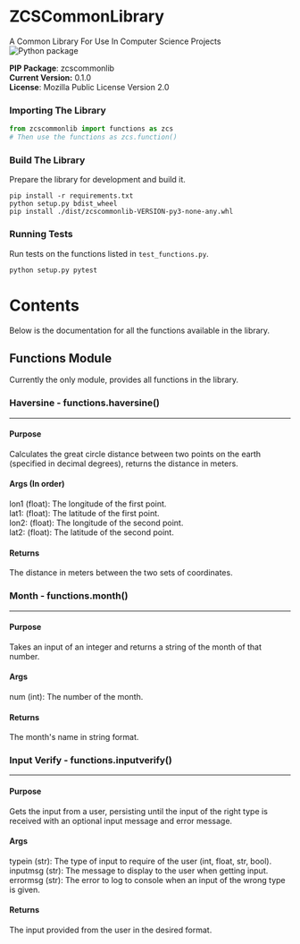 # ZCSCommonLibrary

A Common Library For Use In Computer Science Projects
![Python package](https://github.com/Zandercraft/ZCSCommonLibrary/workflows/Python%20package/badge.svg)

**PIP Package**: zcscommonlib <br />
**Current Version:** 0.1.0 <br />
**License**: Mozilla Public License Version 2.0

### Importing The Library
```python
from zcscommonlib import functions as zcs
# Then use the functions as zcs.function()
```

### Build The Library
Prepare the library for development and build it.
```commandline
pip install -r requirements.txt
python setup.py bdist_wheel
pip install ./dist/zcscommonlib-VERSION-py3-none-any.whl
```

### Running Tests
Run tests on the functions listed in `test_functions.py`.
```commandline
python setup.py pytest
```

# Contents
Below is the documentation for all the functions available in the library.

## Functions Module

Currently the only module, provides all functions in the library.
### Haversine - functions.haversine()

---
#### Purpose 
Calculates the great circle distance between two points on the
earth (specified in decimal degrees), returns the distance in
meters.

#### Args (In order)
lon1 (float): The longitude of the first point.<br />
lat1: (float): The latitude of the first point.<br />
lon2: (float): The longitude of the second point.<br />
lat2: (float): The latitude of the second point.<br />

#### Returns
The distance in meters between the two sets of coordinates.

### Month - functions.month()

---
#### Purpose 
Takes an input of an integer and returns a string of the month of that number.

#### Args
num (int): The number of the month.

#### Returns
The month's name in string format.

### Input Verify - functions.inputverify()

---
#### Purpose 
Gets the input from a user, persisting until the input of the right type is received with an optional input
message and error message.

#### Args
typein (str): The type of input to require of the user (int, float, str, bool).
inputmsg (str): The message to display to the user when getting input.
errormsg (str): The error to log to console when an input of the wrong type is given.

#### Returns
The input provided from the user in the desired format.
